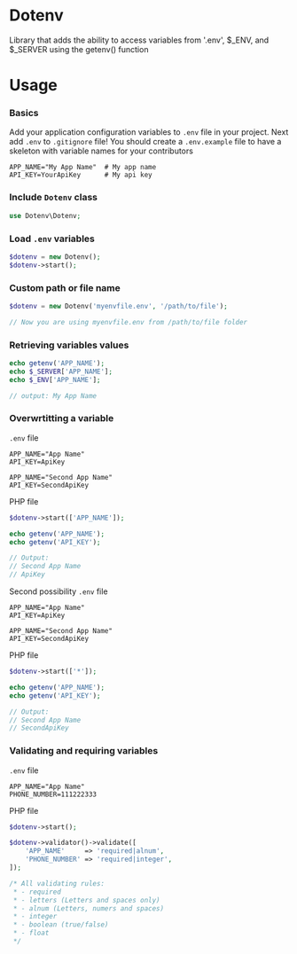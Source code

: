 # Dotenv
Library that adds the ability to access variables from '.env', $_ENV, and $_SERVER using the getenv() function


# Usage

### Basics
Add your application configuration variables to `.env` file in your project. Next add `.env` to `.gitignore` file! You should create a `.env.example` file to have a skeleton with variable names for your contributors
```shell
APP_NAME="My App Name"  # My app name
API_KEY=YourApiKey      # My api key
```

### Include ` Dotenv ` class
```php
use Dotenv\Dotenv;
```

### Load ` .env ` variables
```php
$dotenv = new Dotenv();
$dotenv->start();
```

### Custom path or file name
```php
$dotenv = new Dotenv('myenvfile.env', '/path/to/file');

// Now you are using myenvfile.env from /path/to/file folder
```

### Retrieving variables values
```php
echo getenv('APP_NAME');
echo $_SERVER['APP_NAME'];
echo $_ENV['APP_NAME'];

// output: My App Name
```

### Overwrtitting a variable
`.env` file
```shell
APP_NAME="App Name"
API_KEY=ApiKey

APP_NAME="Second App Name"
API_KEY=SecondApiKey
```

PHP file
```php
$dotenv->start(['APP_NAME']);

echo getenv('APP_NAME');
echo getenv('API_KEY');

// Output:
// Second App Name
// ApiKey
```

Second possibility
`.env` file
```shell
APP_NAME="App Name"
API_KEY=ApiKey

APP_NAME="Second App Name"
API_KEY=SecondApiKey
```

PHP file
```php
$dotenv->start(['*']);

echo getenv('APP_NAME');
echo getenv('API_KEY');

// Output:
// Second App Name
// SecondApiKey
```

### Validating and requiring variables
`.env` file
```shell
APP_NAME="App Name"
PHONE_NUMBER=111222333
```

PHP file
```php
$dotenv->start();

$dotenv->validator()->validate([
    'APP_NAME'     => 'required|alnum',
    'PHONE_NUMBER' => 'required|integer',
]);

/* All validating rules:
 * - required
 * - letters (Letters and spaces only)
 * - alnum (Letters, numers and spaces)
 * - integer
 * - boolean (true/false)
 * - float
 */ 
```